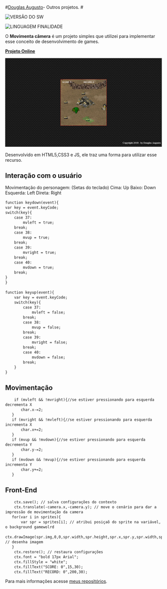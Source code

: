#[Douglas Augusto](http://github.com/DouglasAugustoJunior)- Outros projetos. # 
 
![VERSÃO DO SW](https://img.shields.io/badge/Version-1.0-blue.svg)
 
![LINGUAGEM FINALIDADE](https://img.shields.io/badge/JavaScript-game-orange.svg)
 
O **Movimenta câmera** é um projeto simples que utilizei para implementar esse conceito de desenvolvimento de games.

**[Projeto Online](https://douglasaugustojunior.github.io/MovimentaCameraJS/)**

![Imagem](https://github.com/DouglasAugustoJunior/MovimentaCameraJS/blob/master/images/Game.PNG?raw=true)

 
Desenvolvido em HTML5,CSS3 e JS, ele traz uma forma para utilizar esse recurso.
 
## Interação com o usuário
 
Movimentação do personagem:
(Setas do teclado)
Cima: Up
Baixo: Down
Esquerda: Left
Direta: Right

    function keydown(event){
    var key = event.keyCode;
    switch(key){
        case 37:
            mvleft = true;
        break;
        case 38:
            mvup = true;
        break;
        case 39:
            mvright = true;
        break;
        case 40:
            mvdown = true;
        break;
    }
    }
    
    function keyup(event){
        var key = event.keyCode;
        switch(key){
            case 37:
                mvleft = false;
            break;
            case 38:
                mvup = false;
            break;
            case 39:
                mvright = false;
            break;
            case 40:
                mvdown = false;
            break;
        }
    }

 

 
##                                                                                                                                                                                                                                                                        Movimentação
 

        if (mvleft && !mvright){//se estiver pressionando para esquerda decrementa X
           char.x-=2;
       }
       if (mvright && !mvleft){//se estiver pressionando para esquerda incrementa X
           char.x+=2;
       }
       if (mvup && !mvdown){//se estiver pressionando para esquerda decrementa Y
           char.y-=2;
       } 
       if (mvdown && !mvup){//se estiver pressionando para esquerda incrementa Y
           char.y+=2;
       }
    


 
## Front-End
 
 

        ctx.save(); // salva configurações do contexto
        ctx.translate(-camera.x,-camera.y); // move o cenário para dar a impressão de movimentação da camera
       for(var i in sprites){
           var spr = sprites[i]; // atribui posiçaõ do sprite na variável, o background gamewolrd
           ctx.drawImage(spr.img,0,0,spr.width,spr.height,spr.x,spr.y,spr.width,spr.height); // desenha imagem
       }
        ctx.restore(); // restaura configurações
        ctx.font = "bold 17px Arial";
        ctx.fillStyle = "white";
        ctx.fillText("SCORE: 0",15,30);
        ctx.fillText("RECORD: 0",200,30);

Para mais informações acesse [meus repositórios](http://github.com/DouglasAugustoJunior).

